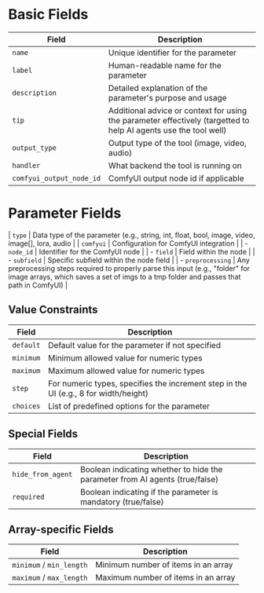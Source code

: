 
# Basic Fields

| Field | Description |
|-------|-------------|
| `name` | Unique identifier for the parameter |
| `label` | Human-readable name for the parameter |
| `description` | Detailed explanation of the parameter's purpose and usage |
| `tip` | Additional advice or context for using the parameter effectively (targetted to help AI agents use the tool well) |
| `output_type` | Output type of the tool (image, video, audio) |
| `handler` | What backend the tool is running on |
| `comfyui_output_node_id` | ComfyUI output node id if applicable |

# Parameter Fields
| `type` | Data type of the parameter (e.g., string, int, float, bool, image, video, image[], lora, audio |
| `comfyui` | Configuration for ComfyUI integration |
| - `node_id` | Identifier for the ComfyUI node |
| - `field` | Field within the node |
| - `subfield` | Specific subfield within the node field |
| - `preprocessing` | Any preprocessing steps required to properly parse this input (e.g., "folder" for image arrays, which saves a set of imgs to a tmp folder and passes that path in ComfyUI) |

## Value Constraints

| Field | Description |
|-------|-------------|
| `default` | Default value for the parameter if not specified |
| `minimum` | Minimum allowed value for numeric types |
| `maximum` | Maximum allowed value for numeric types |
| `step` | For numeric types, specifies the increment step in the UI (e.g., 8 for width/height) |
| `choices` | List of predefined options for the parameter |

## Special Fields

| Field | Description |
|-------|-------------|
| `hide_from_agent` | Boolean indicating whether to hide the parameter from AI agents (true/false) |
| `required` | Boolean indicating if the parameter is mandatory (true/false) |

## Array-specific Fields

| Field | Description |
|-------|-------------|
| `minimum` / `min_length` | Minimum number of items in an array |
| `maximum` / `max_length` | Maximum number of items in an array |
